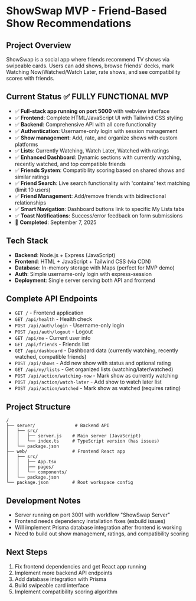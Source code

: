 # ShowSwap MVP - Friend-Based Show Recommendations

## Project Overview
ShowSwap is a social app where friends recommend TV shows via swipeable cards. Users can add shows, browse friends' decks, mark Watching Now/Watched/Watch Later, rate shows, and see compatibility scores with friends.

## Current Status ✅ FULLY FUNCTIONAL MVP
- ✅ **Full-stack app running on port 5000** with webview interface
- ✅ **Frontend**: Complete HTML/JavaScript UI with Tailwind CSS styling
- ✅ **Backend**: Comprehensive API with all core functionality
- ✅ **Authentication**: Username-only login with session management
- ✅ **Show management**: Add, rate, and organize shows with custom platforms
- ✅ **Lists**: Currently Watching, Watch Later, Watched with ratings
- ✅ **Enhanced Dashboard**: Dynamic sections with currently watching, recently watched, and top compatible friends
- ✅ **Friends System**: Compatibility scoring based on shared shows and similar ratings
- ✅ **Friend Search**: Live search functionality with 'contains' text matching (limit 10 users)
- ✅ **Friend Management**: Add/remove friends with bidirectional relationships
- ✅ **Smart Navigation**: Dashboard buttons link to specific My Lists tabs
- ✅ **Toast Notifications**: Success/error feedback on form submissions
- 📅 **Completed**: September 7, 2025

## Tech Stack
- **Backend**: Node.js + Express (JavaScript)
- **Frontend**: HTML + JavaScript + Tailwind CSS (via CDN)
- **Database**: In-memory storage with Maps (perfect for MVP demo)
- **Auth**: Simple username-only login with express-session
- **Deployment**: Single server serving both API and frontend

## Complete API Endpoints
- `GET /` - Frontend application
- `GET /api/health` - Health check
- `POST /api/auth/login` - Username-only login
- `POST /api/auth/logout` - Logout 
- `GET /api/me` - Current user info
- `GET /api/friends` - Friends list
- `GET /api/dashboard` - Dashboard data (currently watching, recently watched, compatible friends)
- `POST /api/shows` - Add new show with status and optional rating
- `GET /api/my/lists` - Get organized lists (watching/later/watched)
- `POST /api/action/watching-now` - Mark show as currently watching
- `POST /api/action/watch-later` - Add show to watch later list  
- `POST /api/action/watched` - Mark show as watched (requires rating)

## Project Structure
```
/
├── server/               # Backend API
│   ├── src/
│   │   ├── server.js    # Main server (JavaScript)
│   │   └── index.ts     # TypeScript version (has issues)
│   └── package.json
├── web/                 # Frontend React app
│   ├── src/
│   │   ├── App.tsx
│   │   ├── pages/
│   │   └── components/
│   └── package.json
└── package.json         # Root workspace config
```

## Development Notes
- Server running on port 3001 with workflow "ShowSwap Server"
- Frontend needs dependency installation fixes (esbuild issues)
- Will implement Prisma database integration after frontend is working
- Need to build out show management, ratings, and compatibility scoring

## Next Steps
1. Fix frontend dependencies and get React app running
2. Implement more backend API endpoints
3. Add database integration with Prisma
4. Build swipeable card interface
5. Implement compatibility scoring algorithm
